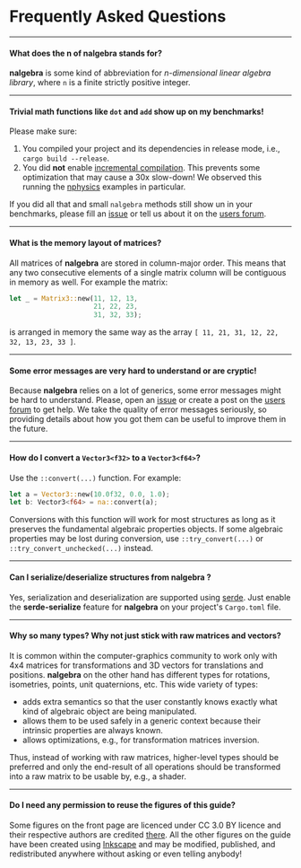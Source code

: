 # Frequently Asked Questions

--------

#### What does the **n** of **nalgebra** stands for?

**nalgebra** is some kind of abbreviation for _n-dimensional linear algebra
library_, where `n` is a finite strictly positive integer.

--------

#### Trivial math functions like `dot` and `add` show up on my benchmarks!

Please make sure:

1. You compiled your project and its dependencies in release mode, i.e., `cargo
   build --release`.
2. You did **not** enable [incremental
   compilation](https://internals.rust-lang.org/t/incremental-compilation-beta).
   This prevents some optimization that may cause a 30x slow-down! We observed
   this running the [nphysics](http://nphysics.org) examples in particular.

If you did all that and small `nalgebra` methods still show un in your
benchmarks, please fill an
[issue](https://github.com/rustsim/nalgebra/issues) or tell us about it on
the [users forum](http://users.nphysics.org/c/nalgebra).

--------

#### What is the memory layout of matrices?

All matrices of **nalgebra** are stored in column-major order. This means that
any two consecutive elements of a single matrix column will be contiguous in
memory as well. For example the matrix:

```rust
let _ = Matrix3::new(11, 12, 13,
                     21, 22, 23,
                     31, 32, 33);
```

is arranged in memory the same way as the array `[ 11, 21, 31, 12, 22, 32, 13,
23, 33 ]`.

--------

#### Some error messages are very hard to understand or are cryptic!

Because **nalgebra** relies on a lot of generics, some error messages might be
hard to understand. Please, open an
[issue](https://github.com/rustsim/nalgebra/issues) or create a post on the
[users forum](http://users.nphysics.org/c/nalgebra) to get help. We take the
quality of error messages seriously, so providing details about how you got
them can be useful to improve them in the future.

--------

#### How do I convert a `Vector3<f32>` to a `Vector3<f64>`?

Use the `::convert(...)` function. For example:

```rust
let a = Vector3::new(10.0f32, 0.0, 1.0);
let b: Vector3<f64> = na::convert(a);
```

Conversions with this function will work for most structures as long as it
preserves the fundamental algebraic properties objects. If some algebraic
properties may be lost during conversion, use `::try_convert(...)` or
`::try_convert_unchecked(...)` instead.

--------

#### Can I serialize/deserialize structures from **nalgebra** ?

Yes, serialization and deserialization are supported using
[serde](https://serde.rs). Just enable the **serde-serialize** feature for
**nalgebra** on your project's `Cargo.toml` file.

--------

#### Why so many types? Why not just stick with raw matrices and vectors?

It is common within the computer-graphics community to work only with 4x4
matrices for transformations and 3D vectors for translations and positions.
**nalgebra** on the other hand has different types for rotations, isometries,
points, unit quaternions, etc. This wide variety of types:

* adds extra semantics so that the user constantly knows exactly what kind of
  algebraic object are being manipulated.
* allows them to be used safely in a generic context because their
  intrinsic properties are always known.
* allows optimizations, e.g., for transformation matrices inversion.

Thus, instead of working with raw matrices, higher-level types should be
preferred and only the end-result of all operations should be transformed into
a raw matrix to be usable by, e.g., a shader.

--------

#### Do I need any permission to reuse the figures of this guide?

Some figures on the front page are licenced under CC 3.0 BY licence and their
respective authors are credited [there](../about#image-credits).  All the other
figures on the guide have been created using
[Inkscape](http://www.inkscape.org/) and may be modified, published, and
redistributed anywhere without asking or even telling anybody!

